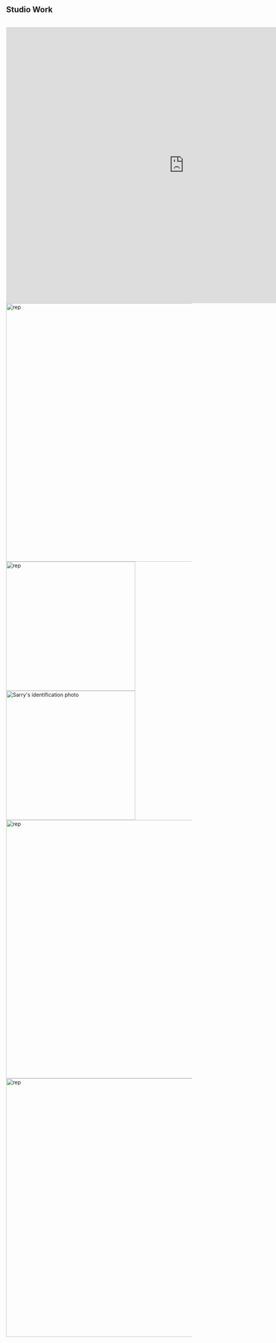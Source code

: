## Studio Work
<br>
<iframe src="https://docs.google.com/presentation/d/e/2PACX-1vSW6MYOGdWF7EJe2pWtChT3p9EcT2-dwE1sHWXfdXnlWXUiEGggLo5RJaMAdrGJyw/embed?start=true&loop=true&delayms=3000" frameborder="0" width="964" height="748" allowfullscreen="true" mozallowfullscreen="true" webkitallowfullscreen="true"></iframe>
<br>
<img alt="rep" src="https://github.com/steenblikrs/2021-Spring-Studio/blob/gh-pages//students/Sarry/2.gif?raw=true" width="700">
<br>
<img alt="rep" src="https://github.com/steenblikrs/2021-Spring-Studio/blob/gh-pages//students/Sarry/10.gif?raw=true" width="350"> <img alt="Sarry's identification photo" src="https://github.com/steenblikrs/2021-Spring-Studio/blob/gh-pages//students/Sarry/11.gif?raw=true" width="350"> 
<br>
<img alt="rep" src="https://github.com/steenblikrs/2021-Spring-Studio/blob/gh-pages//students/Sarry/1401.gif?raw=true" width="700">
<img alt="rep" src="https://github.com/steenblikrs/2021-Spring-Studio/blob/gh-pages//students/Sarry/33.gif?raw=true" width="700">
